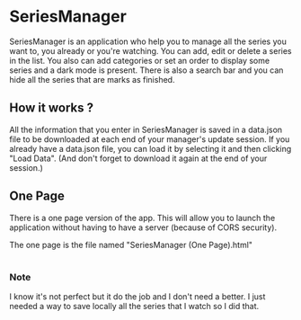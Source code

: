 # SeriesManager

SeriesManager is an application who help you to manage all the series you want to, you already or you're watching.
You can add, edit or delete a series in the list. 
You also can add categories or set an order to display some series and a dark mode is present.
There is also a search bar and you can hide all the series that are marks as finished.

## How it works ?

All the information that you enter in SeriesManager is saved in a data.json file to be downloaded at each end of your manager's update session.
If you already have a data.json file, you can load it by selecting it and then clicking "Load Data". 
(And don't forget to download it again at the end of your session.)

## One Page

There is a one page version of the app. 
This will allow you to launch the application without having to have a server (because of CORS security).

The one page is the file named "SeriesManager (One Page).html"

#

### Note

I know it's not perfect but it do the job and I don't need a better.
I just needed a way to save locally all the series that I watch so I did that.